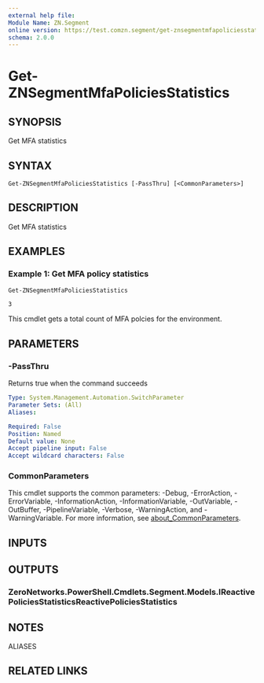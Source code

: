 ```yaml
---
external help file:
Module Name: ZN.Segment
online version: https://test.comzn.segment/get-znsegmentmfapoliciesstatistics
schema: 2.0.0
---
```


# Get-ZNSegmentMfaPoliciesStatistics

## SYNOPSIS
Get MFA statistics

## SYNTAX

```
Get-ZNSegmentMfaPoliciesStatistics [-PassThru] [<CommonParameters>]
```

## DESCRIPTION
Get MFA statistics

## EXAMPLES

### Example 1: Get MFA policy statistics
```powershell
Get-ZNSegmentMfaPoliciesStatistics
```

```output
3
```

This cmdlet gets a total count of MFA polcies for the environment.

## PARAMETERS

### -PassThru
Returns true when the command succeeds

```yaml
Type: System.Management.Automation.SwitchParameter
Parameter Sets: (All)
Aliases:

Required: False
Position: Named
Default value: None
Accept pipeline input: False
Accept wildcard characters: False
```

### CommonParameters
This cmdlet supports the common parameters: -Debug, -ErrorAction, -ErrorVariable, -InformationAction, -InformationVariable, -OutVariable, -OutBuffer, -PipelineVariable, -Verbose, -WarningAction, and -WarningVariable. For more information, see [about_CommonParameters](http://go.microsoft.com/fwlink/?LinkID=113216).

## INPUTS

## OUTPUTS

### ZeroNetworks.PowerShell.Cmdlets.Segment.Models.IReactivePoliciesStatisticsReactivePoliciesStatistics

## NOTES

ALIASES

## RELATED LINKS

